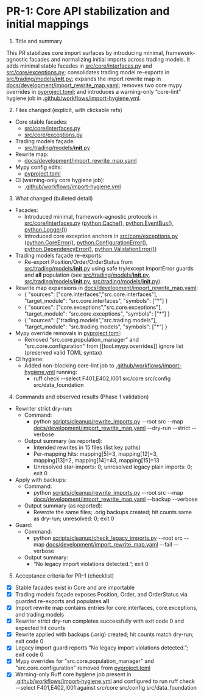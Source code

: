 # PR-1: Core API stabilization and initial mappings

1) Title and summary

This PR stabilizes core import surfaces by introducing minimal, framework-agnostic facades and normalizing initial imports across trading models. It adds minimal stable facades in [src/core/interfaces.py](src/core/interfaces.py:1) and [src/core/exceptions.py](src/core/exceptions.py:1); consolidates trading model re-exports in [src/trading/models/__init__.py](src/trading/models/__init__.py:1); expands the import rewrite map in [docs/development/import_rewrite_map.yaml](docs/development/import_rewrite_map.yaml:1); removes two core mypy overrides in [pyproject.toml](pyproject.toml:1); and introduces a warning-only “core-lint” hygiene job in [.github/workflows/import-hygiene.yml](.github/workflows/import-hygiene.yml:1).

2) Files changed (explicit, with clickable refs)

- Core stable facades:
  - [src/core/interfaces.py](src/core/interfaces.py:1)
  - [src/core/exceptions.py](src/core/exceptions.py:1)
- Trading models façade:
  - [src/trading/models/__init__.py](src/trading/models/__init__.py:1)
- Rewrite map:
  - [docs/development/import_rewrite_map.yaml](docs/development/import_rewrite_map.yaml:1)
- Mypy config edits:
  - [pyproject.toml](pyproject.toml:1)
- CI (warning-only core hygiene job):
  - [.github/workflows/import-hygiene.yml](.github/workflows/import-hygiene.yml:1)

3) What changed (bulleted detail)

- Facades:
  - Introduced minimal, framework-agnostic protocols in [src/core/interfaces.py](src/core/interfaces.py:1) ([python.Cache()](src/core/interfaces.py:5), [python.EventBus()](src/core/interfaces.py:18), [python.Logger()](src/core/interfaces.py:25))
  - Introduced core exception anchors in [src/core/exceptions.py](src/core/exceptions.py:1) ([python.CoreError()](src/core/exceptions.py:12), [python.ConfigurationError()](src/core/exceptions.py:21), [python.DependencyError()](src/core/exceptions.py:26), [python.ValidationError()](src/core/exceptions.py:31))
- Trading models façade re-exports:
  - Re-export Position/Order/OrderStatus from [src/trading/models/__init__.py](src/trading/models/__init__.py:1) using safe try/except ImportError guards and __all__ population (see [src/trading/models/__init__.py](src/trading/models/__init__.py:13), [src/trading/models/__init__.py](src/trading/models/__init__.py:20), [src/trading/models/__init__.py](src/trading/models/__init__.py:27)).
- Rewrite map expansions in [docs/development/import_rewrite_map.yaml](docs/development/import_rewrite_map.yaml:1):
  - { "sources": ["core.interfaces","src.core.interfaces"], "target_module": "src.core.interfaces", "symbols": ["*"] }
  - { "sources": ["core.exceptions","src.core.exceptions"], "target_module": "src.core.exceptions", "symbols": ["*"] }
  - { "sources": ["trading.models","src.trading.models"], "target_module": "src.trading.models", "symbols": ["*"] }
- Mypy override removals in [pyproject.toml](pyproject.toml:1):
  - Removed "src.core.population_manager" and "src.core.configuration" from [[tool.mypy.overrides]] ignore list (preserved valid TOML syntax)
- CI hygiene:
  - Added non-blocking core-lint job to [.github/workflows/import-hygiene.yml](.github/workflows/import-hygiene.yml:1) running:
    - ruff check --select F401,E402,I001 src/core src/config src/data_foundation

4) Commands and observed results (Phase 1 validation)

- Rewriter strict dry-run:
  - Command:
    - python [scripts/cleanup/rewrite_imports.py](scripts/cleanup/rewrite_imports.py:1) --root src --map [docs/development/import_rewrite_map.yaml](docs/development/import_rewrite_map.yaml:1) --dry-run --strict --verbose
  - Output summary (as reported):
    - Intended rewrites in 15 files (list key paths)
    - Per-mapping hits: mapping[5]=3, mapping[12]=3, mapping[13]=2, mapping[14]=43, mapping[15]=13
    - Unresolved star-imports: 0; unresolved legacy plain imports: 0; exit 0
- Apply with backups:
  - Command:
    - python [scripts/cleanup/rewrite_imports.py](scripts/cleanup/rewrite_imports.py:1) --root src --map [docs/development/import_rewrite_map.yaml](docs/development/import_rewrite_map.yaml:1) --backup --verbose
  - Output summary (as reported):
    - Rewrote the same files; .orig backups created; hit counts same as dry-run; unresolved: 0; exit 0
- Guard:
  - Command:
    - python [scripts/cleanup/check_legacy_imports.py](scripts/cleanup/check_legacy_imports.py:1) --root src --map [docs/development/import_rewrite_map.yaml](docs/development/import_rewrite_map.yaml:1) --fail --verbose
  - Output summary:
    - “No legacy import violations detected.”; exit 0

5) Acceptance criteria for PR-1 (checklist)

- [x] Stable facades exist in Core and are importable
- [x] Trading models façade exposes Position, Order, and OrderStatus via guarded re-exports and populates __all__
- [x] Import rewrite map contains entries for core.interfaces, core.exceptions, and trading.models
- [x] Rewriter strict dry-run completes successfully with exit code 0 and expected hit counts
- [x] Rewrite applied with backups (.orig) created; hit counts match dry-run; exit code 0
- [x] Legacy import guard reports “No legacy import violations detected.”; exit code 0
- [x] Mypy overrides for "src.core.population_manager" and "src.core.configuration" removed from [pyproject.toml](pyproject.toml:1)
- [x] Warning-only Ruff core hygiene job present in [.github/workflows/import-hygiene.yml](.github/workflows/import-hygiene.yml:1) and configured to run ruff check --select F401,E402,I001 against src/core src/config src/data_foundation